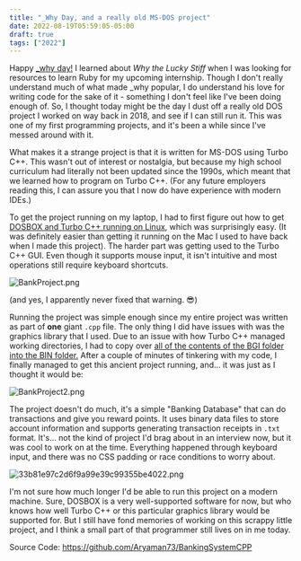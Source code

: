 ```yaml
---
title: "_Why Day, and a really old MS-DOS project"
date: 2022-08-19T05:59:05-05:00
draft: true
tags: ["2022"]
---
```


Happy [\_why day!](https://www.whyday.org/) I learned about *Why the Lucky Stiff* when I was looking for resources to learn Ruby for my upcoming internship. Though I don't really understand much of what made \_why popular, I do understand his love for writing code for the sake of it - something I don't feel like I've been doing enough of. So, I thought today might be the day I dust off a really old DOS project I worked on way back in 2018, and see if I can still run it. This was one of my first programming projects, and it's been a while since I've messed around with it.

 What makes it a strange project is that it is written for MS-DOS using Turbo C++. This wasn't out of interest or nostalgia, but because my high school curriculum had literally not been updated since the 1990s, which meant that we learned how to program on Turbo C++. (For any future employers reading this, I can assure you that I now do have experience with modern IDEs.)
 
 To get the project running on my laptop, I had to first figure out how to get [DOSBOX and Turbo C++ running on Linux](https://www.geeksforgeeks.org/how-to-install-turbo-c-on-linux/), which was surprisingly easy. (It was definitely easier than getting it running on the Mac I used to have back when I made this project). The harder part was getting used to the Turbo C++ GUI. Even though it supports mouse input, it isn't intuitive and most operations still require keyboard shortcuts.

![BankProject.png](../why-day/BankProject.png#center)

(and yes, I apparently never fixed that warning. 😎)

Running the project was simple enough since my entire project was written as part of **one** giant  `.cpp` file. The only thing I did have issues with was the graphics library that I used. Due to an issue with how Turbo C++ managed working directories, I had to copy over [all of the contents of the BGI folder into the BIN folder.](https://stackoverflow.com/questions/7605942/bgi-error-how-to-resolve-it)  After a couple of minutes of tinkering with my code, I finally managed to get this ancient project running, and... it was just as I thought it would be:

![BankProject2.png](../why-day/BankProject2.png#center)

The project doesn't do much, it's a simple "Banking Database" that can do transactions and give you reward points. It uses binary data files to store account information and supports generating transaction receipts in `.txt` format. It's... not the kind of project I'd brag about in an interview now, but it was cool to work on at the time. Everything happened through keyboard input, and there was no CSS padding or race conditions to worry about. 

![33b81e97c2d6f9a99e39c99355be4022.png](../why-day/33b81e97c2d6f9a99e39c99355be4022.png#center)

I'm not sure how much longer I'd be able to run this project on a modern machine. Sure, DOSBOX is a very well-supported software for now, but who knows how well Turbo C++ or this particular graphics library would be supported for. But I still have fond memories of working on this scrappy little project, and I think a small part of that programmer still lives on in me today.

Source Code: https://github.com/Aryaman73/BankingSystemCPP